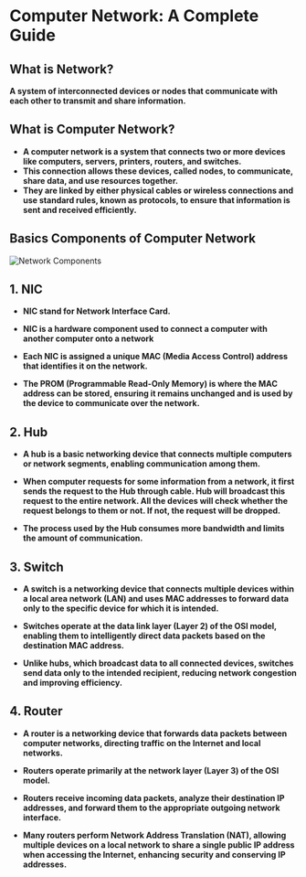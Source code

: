 
# Computer Network: A Complete Guide

## What is Network?
**A system of interconnected devices or nodes that communicate with each other to transmit and share information.**

## What is Computer Network?
- **A computer network is a system that connects two or more devices like computers, servers, printers, routers, and switches.**
- **This connection allows these devices, called nodes, to communicate, share data, and use resources together.** 
- **They are linked by either physical cables or wireless connections and use standard rules, known as protocols, to ensure that information is sent and received efficiently.**

## Basics Components of Computer Network

![Network Components](https://quicklearncomputer.com/wp-content/uploads/2022/06/Components-of-Network.png)

## 1. NIC
- **NIC stand for Network Interface Card.**

- **NIC is a hardware component used to connect a computer with another computer onto a network**

- **Each NIC is assigned a unique MAC (Media Access Control) address that identifies it on the network.**

- **The PROM (Programmable Read-Only Memory) is where the MAC address can be stored, ensuring it remains unchanged and is used by the device to communicate over the network.**

## 2. Hub
- **A hub is a basic networking device that connects multiple computers or network segments, enabling communication among them.**

- **When computer requests for some information from a network, it first sends the request to the Hub through cable. Hub will broadcast this request to the entire network. All the devices will check whether the request belongs to them or not. If not, the request will be dropped.**

- **The process used by the Hub consumes more bandwidth and limits the amount of communication.**

## 3. Switch
- **A switch is a networking device that connects multiple devices within a local area network (LAN) and uses MAC addresses to forward data only to the specific device for which it is intended.**

- **Switches operate at the data link layer (Layer 2) of the OSI model, enabling them to intelligently direct data packets based on the destination MAC address.**

- **Unlike hubs, which broadcast data to all connected devices, switches send data only to the intended recipient, reducing network congestion and improving efficiency.**

## 4. Router
- **A router is a networking device that forwards data packets between computer networks, directing traffic on the Internet and local networks.**

- **Routers operate primarily at the network layer (Layer 3) of the OSI model.**

- **Routers receive incoming data packets, analyze their destination IP addresses, and forward them to the appropriate outgoing network interface.**

- **Many routers perform Network Address Translation (NAT), allowing multiple devices on a local network to share a single public IP address when accessing the Internet, enhancing security and conserving IP addresses.**

